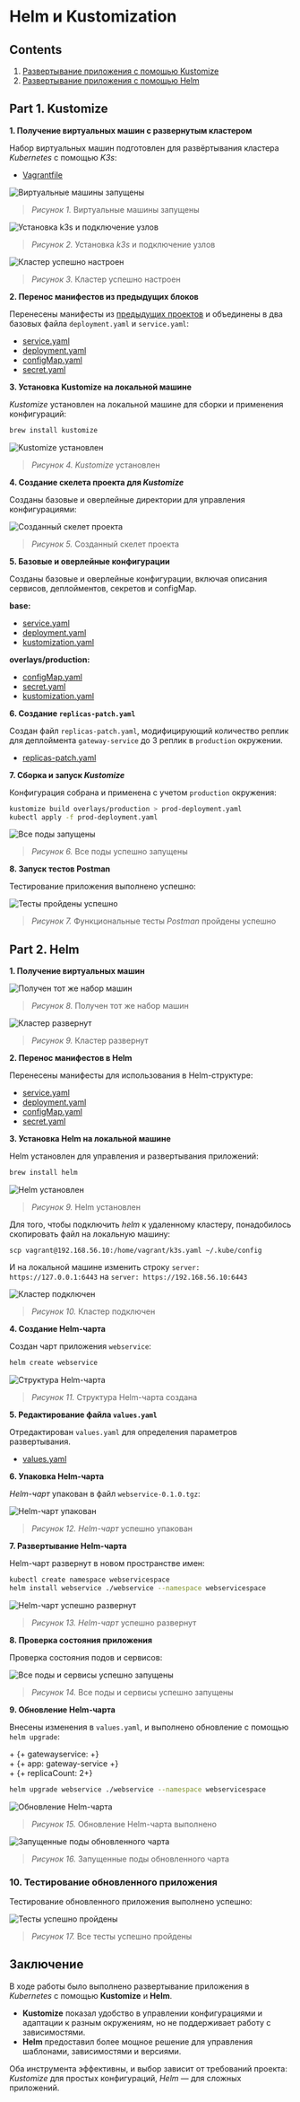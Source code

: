 # Helm и Kustomization

## Contents

1. [Развертывание приложения с помощью Kustomize](#part-1-развертывание-приложения-с-помощью-kustomize)
2. [Развертывание приложения с помощью Helm](#part-2-развертывание-приложения-с-помощью-helm)

## Part 1. Kustomize

**1. Получение виртуальных машин с развернутым кластером**

Набор виртуальных машин подготовлен для развёртывания кластера *Kubernetes* с помощью *K3s*:

- [Vagrantfile](./Vagrantfile)

![](./screen/1.1.png "Виртуальные машины запущены")

> *Рисунок 1.* Виртуальные машины запущены

![](./screen/1.2.png "Установка k3s и подключение узлов")

> *Рисунок 2.* Установка *k3s* и подключение узлов

![](./screen/1.3.png "Кластер успешно настроен")

> *Рисунок 3.* Кластер успешно настроен

**2. Перенос манифестов из предыдущих блоков**

Перенесены манифесты из [предыдущих проектов](../Kubernetes/) и объединены в два базовых файла `deployment.yaml` и `service.yaml`:

- [service.yaml](./kustomize/base/service.yaml)
- [deployment.yaml](./kustomize/base/deployment.yaml)
- [configMap.yaml](./kustomize/overlays/production/configMap.yaml)
- [secret.yaml](./kustomize/overlays/production/secret.yaml)

**3. Установка Kustomize на локальной машине**

*Kustomize* установлен на локальной машине для сборки и применения конфигураций:

``` bash
brew install kustomize
```

![](./screen/1.4.png "Kustomize установлен")

> *Рисунок 4.* *Kustomize* установлен

**4. Создание скелета проекта для *Kustomize***

Созданы базовые и оверлейные директории для управления конфигурациями:

![](./screen/1.6.png "Созданный скелет проекта")

> *Рисунок 5.* Созданный скелет проекта

**5. Базовые и оверлейные конфигурации**

Созданы базовые и оверлейные конфигурации, включая описания сервисов, деплойментов, секретов и configMap.

**base:**<br>
- [service.yaml](./kustomize/base/service.yaml)<br>
- [deployment.yaml](./kustomize/base/deployment.yaml)<br>
- [kustomization.yaml](./kustomize/base/kustomization.yaml)

**overlays/production:**<br>
- [configMap.yaml](./kustomize/overlays/production/configMap.yaml)<br>
- [secret.yaml](./kustomize/overlays/production/secret.yaml)<br>
- [kustomization.yaml](./kustomize/overlays/production/kustomization.yaml)

**6. Создание `replicas-patch.yaml`**

Создан файл `replicas-patch.yaml`, модифицирующий количество реплик для деплоймента `gateway-service` до 3 реплик в `production` окружении.

- [replicas-patch.yaml](./kustomize/overlays/production/replicas-patch.yaml)

**7. Сборка и запуск *Kustomize***

Конфигурация собрана и применена с учетом `production` окружения:

``` bash
kustomize build overlays/production > prod-deployment.yaml
kubectl apply -f prod-deployment.yaml
```

![](./screen/1.7.png "Все поды запущены")

> *Рисунок 6.* Все поды успешно запущены

**8. Запуск тестов Postman**

Тестирование приложения выполнено успешно:

![](./screen/1.8.png "Тесты пройдены успешно")

> *Рисунок 7.* Функциональные тесты *Postman* пройдены успешно

## Part 2. Helm

**1. Получение виртуальных машин**

![](./screen/2.1.png "Получен тот же набор машин")

> *Рисунок 8.* Получен тот же набор машин

![](./screen/2.2.png "Кластер развернут")

> *Рисунок 9.* Кластер развернут

**2. Перенос манифестов в Helm**

Перенесены манифесты для использования в Helm-структуре:

- [service.yaml](./webservice/templates/service.yaml)
- [deployment.yaml](./webservice/templates/deployment.yaml)
- [configMap.yaml](./webservice/templates/configMap.yaml)
- [secret.yaml](./webservice/templates/secret.yaml)

**3. Установка Helm на локальной машине**

Helm установлен для управления и развертывания приложений:

``` bash
brew install helm
```

![](./screen/2.3.png "Helm установлен")

> *Рисунок 9.* Helm установлен

Для того, чтобы подключить *helm* к удаленному кластеру, понадобилось скопировать файл на локальную машину:

```
scp vagrant@192.168.56.10:/home/vagrant/k3s.yaml ~/.kube/config
```

И на локальной машине изменить строку `server: https://127.0.0.1:6443` на `server: https://192.168.56.10:6443`

![](./screen/2.4.png "Кластер подключен")

> *Рисунок 10.* Кластер подключен

**4. Создание Helm-чарта**

Создан чарт приложения `webservice`:

``` bash
helm create webservice
```

![](./screen/2.5.png "Структура Helm-чарта")

> *Рисунок 11.* Структура Helm-чарта создана

**5. Редактирование файла `values.yaml`**

Отредактирован `values.yaml` для определения параметров развертывания.

- [values.yaml](./webservice/values.yaml)

**6. Упаковка Helm-чарта**

*Helm-чарт* упакован в файл `webservice-0.1.0.tgz`:

![](./screen/2.6.png "Helm-чарт упакован")

> *Рисунок 12.* *Helm-чарт* успешно упакован

**7. Развертывание Helm-чарта**

Helm-чарт развернут в новом пространстве имен:

``` bash
kubectl create namespace webservicespace
helm install webservice ./webservice --namespace webservicespace
```

![](./screen/2.7.png "Helm-чарт успешно развернут")

> *Рисунок 13.* *Helm-чарт* успешно развернут

**8. Проверка состояния приложения**

Проверка состояния подов и сервисов:

![](./screen/2.8.png "Все поды и сервисы успешно запущены")

> *Рисунок 14.* Все поды и сервисы успешно запущены

**9. Обновление Helm-чарта**

Внесены изменения в `values.yaml`, и выполнено обновление с помощью `helm upgrade`:

\+ {+ gatewayservice: +}<br>
\+ {+   app: gateway-service +}<br>
\+ {+   replicaCount: 2+}

``` bash
helm upgrade webservice ./webservice --namespace webservicespace
```

![](./screen/2.10.png "Обновление Helm-чарта")

> *Рисунок 15.* Обновление Helm-чарта выполнено

![](./screen/2.11.png "Запущенные поды обновленного чарта")

> *Рисунок 16.* Запущенные поды обновленного чарта

### 10. Тестирование обновленного приложения
Тестирование обновленного приложения выполнено успешно:

![](./screen/2.12.png "Тесты успешно пройдены")

> *Рисунок 17.* Все тесты успешно пройдены

## Заключение

В ходе работы было выполнено развертывание приложения в *Kubernetes* с помощью **Kustomize** и **Helm**.

- **Kustomize** показал удобство в управлении конфигурациями и адаптации к разным окружениям, но не поддерживает работу с зависимостями.
- **Helm** предоставил более мощное решение для управления шаблонами, зависимостями и версиями.

Оба инструмента эффективны, и выбор зависит от требований проекта: *Kustomize* для простых конфигураций, *Helm* — для сложных приложений.
